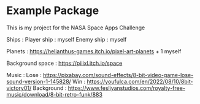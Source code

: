 # Example Package

This is my project for the NASA Space Apps Challenge

Ships :
Player ship : myself
Enemy ship : myself

Planets : https://helianthus-games.itch.io/pixel-art-planets + 1 myself

Background space : https://piiixl.itch.io/space

Music :
Lose : https://pixabay.com/sound-effects/8-bit-video-game-lose-sound-version-1-145828/
Win :  https://youfulca.com/en/2022/08/10/8bit-victory01/
Background : https://www.fesliyanstudios.com/royalty-free-music/download/8-bit-retro-funk/883